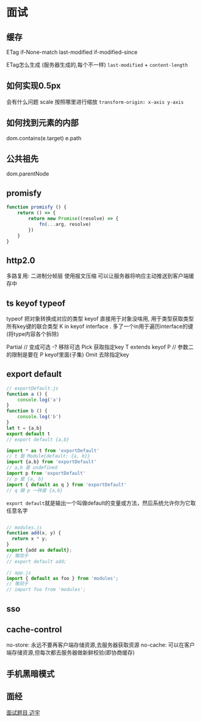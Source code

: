 # 面试

## 缓存

ETag  if-None-match
last-modified if-modified-since

ETag怎么生成 (服务器生成的,每个不一样) `last-modified` + `content-length`

## 如何实现0.5px

会有什么问题 scale
按照哪里进行缩放 `transform-origin: x-axis y-axis`

## 如何找到元素的内部

dom.contains(e.target)
e.path

## 公共祖先

dom.parentNode

## promisfy

```js
function promisfy () {
    return () => {
        return new Promise((resolve) => {
            fn(...arg, resolve)
        })
    }
}
```

## http2.0

多路复用: 二进制分帧层
使用报文压缩
可以让服务器将响应主动推送到客户端缓存中

## ts keyof typeof

typeof 把对象转换成对应的类型
keyof 直接用于对象没啥用, 用于类型获取类型所有key键的联合类型
K in keyof interface . 多了一个in用于遍历interface的键(将type内容各个拆除)

Partial // 变成可选  -? 移除可选
Pick 获取指定key  T extends keyof P // 参数二的限制是要在 P keyof里面(子集)
Omit  去除指定key

## export default

```js
// exportDefault.js
function a () {
    console.log('a')
}
function b () {
    console.log('b')
}
let t = {a,b}
export default t
// export default {a,b}

import * as t from 'exportDefault'
// t 是 Module{default: {a, b}}
import {a,b} from 'exportDefault'
// a,b 是 undefined
import p from 'exportDefault'
// p 是 {a, b}
import { default as q } from 'exportDefault'
// q 跟 p 一样是 {a,b}
```

`export default`就是输出一个叫做default的变量或方法，然后系统允许你为它取任意名字

```js

// modules.js
function add(x, y) {
  return x * y;
}
export {add as default};
// 等同于
// export default add;

// app.js
import { default as foo } from 'modules';
// 等同于
// import foo from 'modules';
```

## sso

## cache-control

no-store: 永远不要再客户端存储资源,去服务器获取资源
no-cache: 可以在客户端存储资源,但每次都去服务器做新鲜校验(即协商缓存)

## 手机黑暗模式

## 面经

[面试题目 迈宇](https://www.yuque.com/sixiakun/rss824/ldc64t)